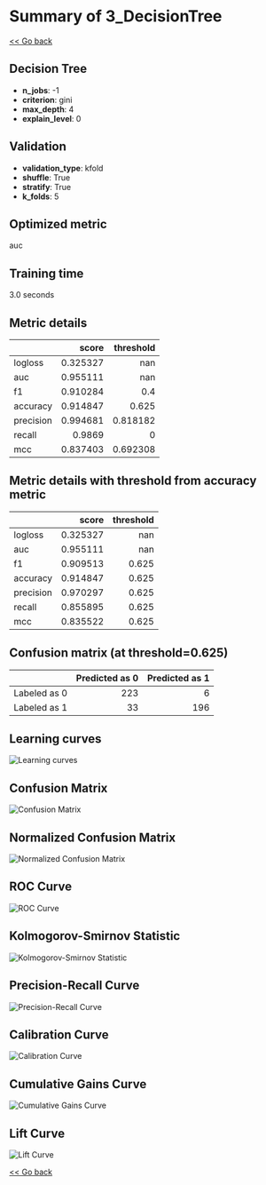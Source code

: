 # Summary of 3_DecisionTree

[<< Go back](../README.md)


## Decision Tree
- **n_jobs**: -1
- **criterion**: gini
- **max_depth**: 4
- **explain_level**: 0

## Validation
 - **validation_type**: kfold
 - **shuffle**: True
 - **stratify**: True
 - **k_folds**: 5

## Optimized metric
auc

## Training time

3.0 seconds

## Metric details
|           |    score |   threshold |
|:----------|---------:|------------:|
| logloss   | 0.325327 |  nan        |
| auc       | 0.955111 |  nan        |
| f1        | 0.910284 |    0.4      |
| accuracy  | 0.914847 |    0.625    |
| precision | 0.994681 |    0.818182 |
| recall    | 0.9869   |    0        |
| mcc       | 0.837403 |    0.692308 |


## Metric details with threshold from accuracy metric
|           |    score |   threshold |
|:----------|---------:|------------:|
| logloss   | 0.325327 |     nan     |
| auc       | 0.955111 |     nan     |
| f1        | 0.909513 |       0.625 |
| accuracy  | 0.914847 |       0.625 |
| precision | 0.970297 |       0.625 |
| recall    | 0.855895 |       0.625 |
| mcc       | 0.835522 |       0.625 |


## Confusion matrix (at threshold=0.625)
|              |   Predicted as 0 |   Predicted as 1 |
|:-------------|-----------------:|-----------------:|
| Labeled as 0 |              223 |                6 |
| Labeled as 1 |               33 |              196 |

## Learning curves
![Learning curves](learning_curves.png)
## Confusion Matrix

![Confusion Matrix](confusion_matrix.png)


## Normalized Confusion Matrix

![Normalized Confusion Matrix](confusion_matrix_normalized.png)


## ROC Curve

![ROC Curve](roc_curve.png)


## Kolmogorov-Smirnov Statistic

![Kolmogorov-Smirnov Statistic](ks_statistic.png)


## Precision-Recall Curve

![Precision-Recall Curve](precision_recall_curve.png)


## Calibration Curve

![Calibration Curve](calibration_curve_curve.png)


## Cumulative Gains Curve

![Cumulative Gains Curve](cumulative_gains_curve.png)


## Lift Curve

![Lift Curve](lift_curve.png)



[<< Go back](../README.md)
